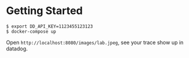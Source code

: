 # Getting Started
    $ export DD_API_KEY=1123455123123
    $ docker-compose up

Open `http://localhost:8080/images/lab.jpeg`, see your trace show up in datadog.